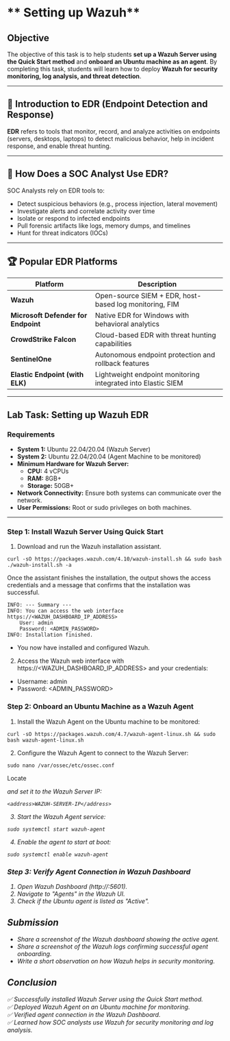 # ** Setting up Wazuh**

## **Objective**  
The objective of this task is to help students **set up a Wazuh Server using the Quick Start method** and **onboard an Ubuntu machine as an agent**. By completing this task, students will learn how to deploy **Wazuh for security monitoring, log analysis, and threat detection**.

---

## 🧠 **Introduction to EDR (Endpoint Detection and Response)**

**EDR** refers to tools that monitor, record, and analyze activities on endpoints (servers, desktops, laptops) to detect malicious behavior, help in incident response, and enable threat hunting.

---

## 🔎 **How Does a SOC Analyst Use EDR?**

SOC Analysts rely on EDR tools to:
- Detect suspicious behaviors (e.g., process injection, lateral movement)
- Investigate alerts and correlate activity over time
- Isolate or respond to infected endpoints
- Pull forensic artifacts like logs, memory dumps, and timelines
- Hunt for threat indicators (IOCs)

---

## 🏆 **Popular EDR Platforms**

| Platform           | Description                                              |
|--------------------|----------------------------------------------------------|
| **Wazuh**           | Open-source SIEM + EDR, host-based log monitoring, FIM   |
| **Microsoft Defender for Endpoint** | Native EDR for Windows with behavioral analytics   |
| **CrowdStrike Falcon**   | Cloud-based EDR with threat hunting capabilities     |
| **SentinelOne**     | Autonomous endpoint protection and rollback features     |
| **Elastic Endpoint (with ELK)** | Lightweight endpoint monitoring integrated into Elastic SIEM |

---

## **Lab Task: Setting up Wazuh EDR**  

### **Requirements**  
- **System 1:** Ubuntu 22.04/20.04 (Wazuh Server)  
- **System 2:** Ubuntu 22.04/20.04 (Agent Machine to be monitored)  
- **Minimum Hardware for Wazuh Server:**  
  - **CPU:** 4 vCPUs  
  - **RAM:** 8GB+  
  - **Storage:** 50GB+  
- **Network Connectivity:** Ensure both systems can communicate over the network.  
- **User Permissions:** Root or sudo privileges on both machines.  

---

### **Step 1: Install Wazuh Server Using Quick Start**
1. Download and run the Wazuh installation assistant.
```
curl -sO https://packages.wazuh.com/4.10/wazuh-install.sh && sudo bash ./wazuh-install.sh -a
```
Once the assistant finishes the installation, the output shows the access credentials and a message that confirms that the installation was successful.

```
INFO: --- Summary ---
INFO: You can access the web interface https://<WAZUH_DASHBOARD_IP_ADDRESS>
    User: admin
    Password: <ADMIN_PASSWORD>
INFO: Installation finished.
```
- You now have installed and configured Wazuh.

2. Access the Wazuh web interface with https://<WAZUH_DASHBOARD_IP_ADDRESS> and your credentials:

- Username: admin
- Password: <ADMIN_PASSWORD>

### Step 2: Onboard an Ubuntu Machine as a Wazuh Agent
1. Install the Wazuh Agent on the Ubuntu machine to be monitored:

```
curl -sO https://packages.wazuh.com/4.7/wazuh-agent-linux.sh && sudo bash wazuh-agent-linux.sh
```
2. Configure the Wazuh Agent to connect to the Wazuh Server:

```
sudo nano /var/ossec/etc/ossec.conf
```
Locate <address> and set it to the Wazuh Server IP:
```
<address>WAZUH-SERVER-IP</address>
```
3. Start the Wazuh Agent service:

```
sudo systemctl start wazuh-agent
```
4. Enable the agent to start at boot:

```
sudo systemctl enable wazuh-agent
```

### Step 3: Verify Agent Connection in Wazuh Dashboard
1. Open Wazuh Dashboard (http://<Wazuh-Server-IP>:5601).
2. Navigate to "Agents" in the Wazuh UI.
3. Check if the Ubuntu agent is listed as "Active".

## Submission
- Share a screenshot of the Wazuh dashboard showing the active agent.
- Share a screenshot of the Wazuh logs confirming successful agent onboarding.
- Write a short observation on how Wazuh helps in security monitoring.

## Conclusion
✅ Successfully installed Wazuh Server using the Quick Start method.    
✅ Deployed Wazuh Agent on an Ubuntu machine for monitoring.   
✅ Verified agent connection in the Wazuh Dashboard.    
✅ Learned how SOC analysts use Wazuh for security monitoring and log analysis.    

